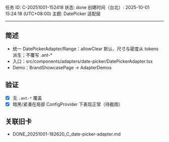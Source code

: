 任务 ID: C-20251001-152418
状态: done
创建时间（台北）: 2025-10-01 15:24:18 (UTC+08:00)
主题: DatePicker 适配层

---

## 简述
- 统一 DatePickerAdapter/Range：allowClear 默认、尺寸与密度从 tokens 派生；不覆写 .ant-*
- 入口：src/components/adapters/date-picker/DatePickerAdapter.tsx
- Demo：BrandShowcasePage → AdapterDemos

## 验证
- [x] 无 `.ant-*` 覆盖
- [x] 暗黑/紧凑在局部 ConfigProvider 下表现正常（待截图）

## 关联旧卡
- DONE_20251001-182620_C_date-picker-adapter.md
